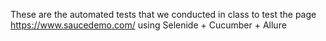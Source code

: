 These are the automated tests that we conducted in class to test the page https://www.saucedemo.com/ using Selenide + Cucumber + Allure
